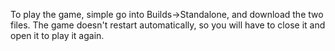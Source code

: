To play the game, simple go into Builds->Standalone, and download the two files.
The game doesn't restart automatically, so you will have to close it and open it to play it again.
